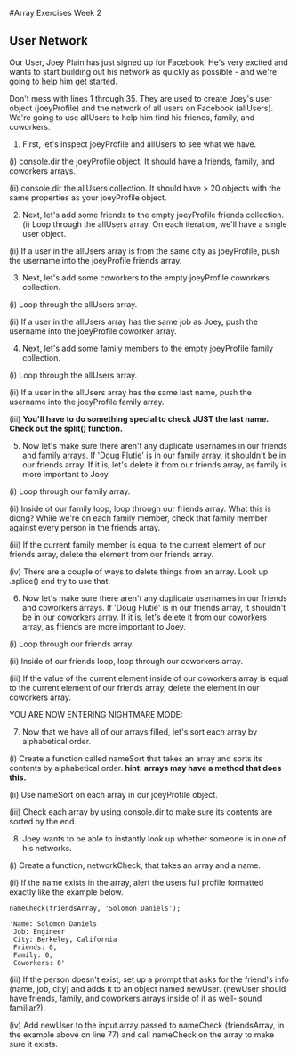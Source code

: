 #Array Exercises Week 2

## User Network

Our User, Joey Plain has just signed up for Facebook! He's very excited and wants to start building out his network as quickly as possible - and we're going to help him get started.

Don't mess with lines 1 through 35. They are used to create Joey's user object (joeyProfile) and the network of all users on Facebook (allUsers). We're going to use allUsers to help him find his friends, family, and coworkers.

1. First, let's inspect joeyProfile and allUsers to see what we have.
  

  (i) console.dir the joeyProfile object. It should have a friends, family, and coworkers arrays.

  (ii) console.dir the allUsers collection. It should have > 20 objects with the same properties as your joeyProfile object.


2. Next, let's add some friends to the empty joeyProfile friends collection.
  (i) Loop through the allUsers array. On each iteration, we'll have a single user object. 
  
  (ii) If a user in the allUsers array is from the same city as joeyProfile, push the username into the joeyProfile friends array.


3. Next, let's add some coworkers to the empty joeyProfile coworkers collection.
  
  (i) Loop through the allUsers array.
  
  (ii) If a user in the allUsers array has the same job as Joey, push the username into the joeyProfile coworker array.


4. Next, let's add some family members to the empty joeyProfile family collection.
  
  (i) Loop through the allUsers array.
  
  (ii) If a user in the allUsers array has the same last name, push the username into the joeyProfile family array.
  
  (iii) **You'll have to do something special to check JUST the last name. Check out the split() function.**


5. Now let's make sure there aren't any duplicate usernames in our friends and family arrays. If 'Doug Flutie' is in our family array, it shouldn't be in our friends array. If it is, let's delete it from our friends array, as family is more important to Joey.
   
  (i) Loop through our family array.
   
  (ii) Inside of our family loop, loop through our friends array. What this is diong? While we're on each family member, check that family member against every person in the friends array. 
   
  (iii) If the current family member is equal to the current element of our friends array, delete the element from our friends array.
   
  (iv) There are a couple of ways to delete things from an array. Look up .splice() and try to use that.


6. Now let's make sure there aren't any duplicate usernames in our friends and coworkers arrays. If 'Doug Flutie' is in our friends array, it shouldn't be in our coworkers array. If it is, let's delete it from our coworkers array, as friends are more important to Joey.
   
  (i) Loop through our friends array.
   
  (ii) Inside of our friends loop, loop through our coworkers array.
   
  (iii) If the value of the current element inside of our coworkers array is equal to the current element of our friends array, delete the element in our coworkers array.


YOU ARE NOW ENTERING NIGHTMARE MODE:

7. Now that we have all of our arrays filled, let's sort each array by alphabetical order.

  (i) Create a function called nameSort that takes an array and sorts its contents by alphabetical order. **hint: arrays may have a method that does this.**

  (ii) Use nameSort on each array in our joeyProfile object.

  (iii) Check each array by using console.dir to make sure its contents are sorted by the end.


8. Joey wants to be able to instantly look up whether someone is in one of his networks.

  (i) Create a function, networkCheck, that takes an array and a name.

  (ii) If the name exists in the array, alert the users full profile formatted exactly like the example below.

```
nameCheck(friendsArray, 'Solomon Daniels');

'Name: Solomon Daniels
 Job: Engineer
 City: Berkeley, California
 Friends: 0,
 Family: 0,
 Coworkers: 0'

```
   (iii) If the person doesn't exist, set up a prompt that asks for the friend's info (name, job, city) and adds it to an object named newUser. (newUser should have friends, family, and coworkers arrays inside of it as well- sound familiar?).

   (iv) Add newUser to the input array passed to nameCheck (friendsArray, in the example above on line 77) and call nameCheck on the array to make sure it exists.
